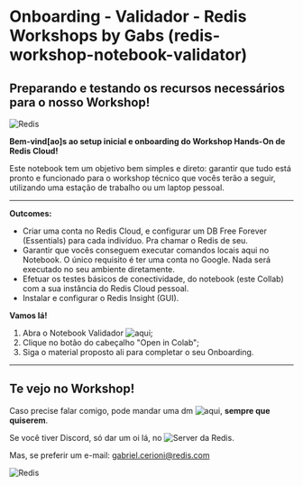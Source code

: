 # Onboarding - Validador - Redis Workshops by Gabs (redis-workshop-notebook-validator)

## Preparando e testando os recursos necessários para o nosso Workshop!

![Redis](https://upload.wikimedia.org/wikipedia/commons/e/ee/Redis_logo.svg)

**Bem-vind[ao]s ao setup inicial e onboarding do Workshop Hands-On de Redis Cloud!**

Este notebook tem um objetivo bem simples e direto: garantir que tudo está pronto e funcionado para o workshop técnico que vocês terão a seguir, utilizando uma estação de trabalho ou um laptop pessoal.

---

**Outcomes:**

*   Criar uma conta no Redis Cloud, e configurar um DB Free Forever (Essentials) para cada indivíduo. Pra chamar o Redis de seu.
*   Garantir que vocês conseguem executar comandos locais aqui no Notebook. O único requisito é ter uma conta no Google. Nada será executado no seu ambiente diretamente.
* Efetuar os testes básicos de conectividade, do notebook (este Collab) com a sua instância do Redis Cloud pessoal.
* Instalar e configurar o Redis Insight (GUI).

**Vamos lá!**

1. Abra o Notebook Validador ![aqui](https://github.com/gacerioni/redis-workshop-notebook-validator/blob/master/redis-workshop-setup-notebook-validator.ipynb);
2. Clique no botão do cabeçalho "Open in Colab";
3. Siga o material proposto ali para completar o seu Onboarding.

---

## Te vejo no Workshop!
Caso precise falar comigo, pode mandar uma dm ![aqui](https://www.linkedin.com/in/gabrielcerioni), **sempre que quiserem**.

Se você tiver Discord, só dar um oi lá, no ![Server da Redis](https://discord.com/invite/redis).

Mas, se preferir um e-mail: gabriel.cerioni@redis.com

![Redis](https://redis.com/wp-content/themes/wpx/assets/images/logo-redis.svg?auto=webp&quality=85,75&width=120)

